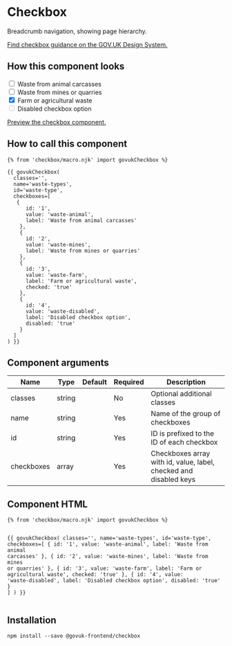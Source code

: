 

<h1 class="govuk-u-heading-36">
Checkbox
</h1>

<p class="govuk-u-core-24">
  Breadcrumb navigation, showing page hierarchy.
</p>

<p class="govuk-u-copy-19">
  <a href="">Find checkbox guidance on the GOV.UK Design System.</a>
</p>

<h2 class="govuk-u-heading-24">How this component looks</h2>

<div>

  <div class="govuk-c-checkbox ">
    <input class="govuk-c-checkbox__input" id="waste-type-1" name="waste-types" type="checkbox" value="waste-animal"   >
    <label class="govuk-c-checkbox__label" for="waste-type-1">Waste from animal carcasses</label>
  </div>
  <div class="govuk-c-checkbox ">
    <input class="govuk-c-checkbox__input" id="waste-type-2" name="waste-types" type="checkbox" value="waste-mines"   >
    <label class="govuk-c-checkbox__label" for="waste-type-2">Waste from mines or quarries</label>
  </div>
  <div class="govuk-c-checkbox ">
    <input class="govuk-c-checkbox__input" id="waste-type-3" name="waste-types" type="checkbox" value="waste-farm"  checked >
    <label class="govuk-c-checkbox__label" for="waste-type-3">Farm or agricultural waste</label>
  </div>
  <div class="govuk-c-checkbox ">
    <input class="govuk-c-checkbox__input" id="waste-type-4" name="waste-types" type="checkbox" value="waste-disabled"   disabled>
    <label class="govuk-c-checkbox__label" for="waste-type-4">Disabled checkbox option</label>
  </div>

</div>

<p class="govuk-u-copy-19">
<a href="http://govuk-frontend-review.herokuapp.com/components/checkbox/preview">Preview the checkbox component.
</a>
</p>

  <h2 class="govuk-u-heading-24">How to call this component</h2>

  <pre><code>{% from &#39;checkbox/macro.njk&#39; import govukCheckbox %}

{{ govukCheckbox(
  classes=&#39;&#39;,
  name=&#39;waste-types&#39;,
  id=&#39;waste-type&#39;,
  checkboxes=[
   {
      id: &#39;1&#39;,
      value: &#39;waste-animal&#39;,
      label: &#39;Waste from animal carcasses&#39;
    },
    {
      id: &#39;2&#39;,
      value: &#39;waste-mines&#39;,
      label: &#39;Waste from mines or quarries&#39;
    },
    {
      id: &#39;3&#39;,
      value: &#39;waste-farm&#39;,
      label: &#39;Farm or agricultural waste&#39;,
      checked: &#39;true&#39;
    },
    {
      id: &#39;4&#39;,
      value: &#39;waste-disabled&#39;,
      label: &#39;Disabled checkbox option&#39;,
      disabled: &#39;true&#39;
    }
  ]
) }}
</code></pre>

<h2 class="govuk-u-heading-24">Component arguments</h2>

<div>


<!-- TODO: Use the table macro here and pass it component argument data -->

| Name        | Type    | Default | Required | Description
|---          |---      |---      |---       |---
| classes     | string  |         | No       | Optional additional classes
| name        | string  |         | Yes      | Name of the group of checkboxes
| id          | string  |         | Yes      | ID is prefixed to the ID of each checkbox
| checkboxes  | array   |         | Yes      | Checkboxes array with id, value, label, checked and disabled keys


</div>

<h2 class="govuk-u-heading-24">Component HTML</h2>
<pre><code>{% from &#39;checkbox/macro.njk&#39; import govukCheckbox %}

{{ govukCheckbox(
  classes=&#39;&#39;,
  name=&#39;waste-types&#39;,
  id=&#39;waste-type&#39;,
  checkboxes=[
   {
      id: &#39;1&#39;,
      value: &#39;waste-animal&#39;,
      label: &#39;Waste from animal carcasses&#39;
    },
    {
      id: &#39;2&#39;,
      value: &#39;waste-mines&#39;,
      label: &#39;Waste from mines or quarries&#39;
    },
    {
      id: &#39;3&#39;,
      value: &#39;waste-farm&#39;,
      label: &#39;Farm or agricultural waste&#39;,
      checked: &#39;true&#39;
    },
    {
      id: &#39;4&#39;,
      value: &#39;waste-disabled&#39;,
      label: &#39;Disabled checkbox option&#39;,
      disabled: &#39;true&#39;
    }
  ]
) }}
</code></pre>

<h2 class="govuk-u-heading-24">Installation</h2>
<pre><code>npm install --save @govuk-frontend/checkbox</code></pre>

